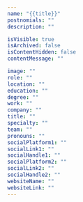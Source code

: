 ```yaml
---
name: "{{title}}"
postnomials: ""
description: ""

isVisible: true
isArchived: false
isContentHidden: false
contentMessage: ""

image: ""
role: ""
location: ""
education: ""
degree: ""
work: ""
company: ""
title: ""
specialty: ""
team: ""
pronouns: ""
socialPlatform1: ""
socialLink1: ""
socialHandle1: ""
socialPlatform2: ""
socialLink2: ""
socialHandle2: ""
websiteName: ""
websiteLink: ""
---
```


